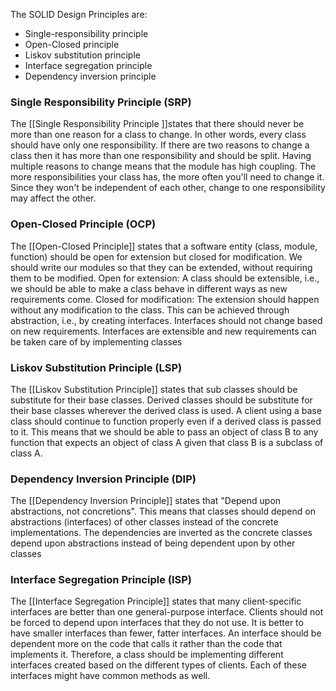 The SOLID Design Principles are:

- Single-responsibility principle
- Open-Closed principle
- Liskov substitution principle
- Interface segregation principle
- Dependency inversion principle


### Single Responsibility Principle (SRP)

The [[Single Responsibility Principle ]]states that there should never be more than one reason for a class to change. In other words, every class should have only one responsibility.
If there are two reasons to change a class then it has more than one responsibility and should be split. Having multiple reasons to change means that the module has high coupling.
The more responsibilities your class has, the more often you'll need to change it. Since they won't be independent of each other, change to one responsibility may affect the other.

### Open-Closed Principle (OCP)

The [[Open-Closed Principle]] states that a software entity (class, module, function) should be open for extension but closed for modification. We should write our modules so that they can be extended, without requiring them to be modified.
Open for extension: A class should be extensible, i.e., we should be able to make a class behave in different ways as new requirements come.
Closed for modification: The extension should happen without any modification to the class.
This can be achieved through abstraction, i.e., by creating interfaces. Interfaces should not change based on new requirements. Interfaces are extensible and new requirements can be taken care of by implementing classes

### Liskov Substitution Principle (LSP)

The [[Liskov Substitution Principle]] states that sub classes should be substitute for their base classes. Derived classes should be substitute for their base classes wherever the derived class is used.
A client using a base class should continue to function properly even if a derived class is passed to it. This means that we should be able to pass an object of class B to any function that expects an object of class A given that class B is a subclass of class A.

### Dependency Inversion Principle (DIP)

The [[Dependency Inversion Principle]] states that "Depend upon abstractions, not concretions". This means that classes should depend on abstractions (interfaces) of other classes instead of the concrete implementations.
The dependencies are inverted as the concrete classes depend upon abstractions instead of being dependent upon by other classes

### Interface Segregation Principle (ISP)

The [[Interface Segregation Principle]] states that many client-specific interfaces are better than one general-purpose interface.
Clients should not be forced to depend upon interfaces that they do not use. It is better to have smaller interfaces than fewer, fatter interfaces. An interface should be dependent more on the code that calls it rather than the code that implements it.
Therefore, a class should be implementing different interfaces created based on the different types of clients. Each of these interfaces might have common methods as well.